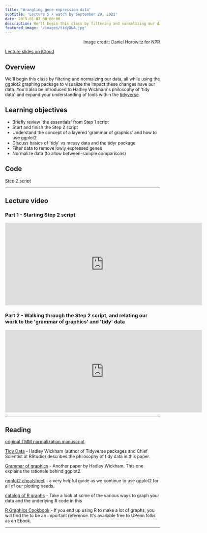 ```yaml
---
title: 'Wrangling gene expression data'
subtitle: 'Lecture 5 • watch by September 29, 2021'
date: 2019-01-07 00:00:00
description: We'll begin this class by filtering and normalizing our data, all while using the ggplot2 graphing package to visualize the impact these changes have our data. You'll also be introduced to Hadley Wickham's philosophy of 'tidy data' by using the dplyr package, expanding your understanding of tools within the Tidyverse.  
featured_image: '/images/tidyDNA.jpg'
---
```


<div style="text-align: right"> Image credit: Daniel Horowitz for NPR </div>

[Lecture slides on iCloud](https://www.icloud.com/keynote/08doB1cvNS8JR9PjSyXV7rPbw#Lecture6%5Fwrangling)

## Overview

We'll begin this class by filtering and normalzing our data, all while using the ggplot2 graphing package to visualize the impact these changes have our data. You'll also be introduced to Hadley Wickham's philosophy of 'tidy data' and expand your understanding of tools within the [tidyverse](https://www.tidyverse.org/). 

## Learning objectives

* Briefly review 'the essentials' from Step 1 script
* Start and finish the Step 2 script
* Understand the concept of a layered 'grammar of graphics' and how to use ggplot2
* Discuss basics of 'tidy' vs messy data and the tidyr package
* Filter data to remove lowly expressed genes
* Normalize data (to allow between-sample comparisons)

## Code

[Step 2 script](http://DIYtranscriptomics.github.io/Code/files/Step2_dataWrangling.R)

---

## Lecture video

### Part 1 - Starting Step 2 script

<iframe src="https://player.vimeo.com/video/413822811" width="640" height="268" frameborder="0" allow="autoplay; fullscreen" allowfullscreen></iframe>

### Part 2 - Walking through the Step 2 script, and relating our work to the 'grammar of graphics' and 'tidy' data

<iframe src="https://player.vimeo.com/video/413833130" width="640" height="268" frameborder="0" allow="autoplay; fullscreen" allowfullscreen></iframe>

---


## Reading

[original TMM normalization manuscript](https://genomebiology.biomedcentral.com/articles/10.1186/gb-2010-11-3-r25).

[Tidy Data](http://vita.had.co.nz/papers/tidy-data.pdf) - Hadley Wickham (author of Tidyverse packages and Chief Scientist at RStudio) describes the philosophy of tidy data in this paper. 

[Grammar of graphics](http://DIYtranscriptomics.github.io/Reading/files/layered-grammar.pdf) - Another paper by Hadley Wickham.  This one explains the rationale behind ggplot2.

[ggplot2 cheatsheet](http://DIYtranscriptomics.github.io/Reading/files/ggplot2-cheatsheet.pdf) – a very helpful guide as we continue to use ggplot2 for all of our plotting needs.

[catalog of R graphs](http://shiny.stat.ubc.ca/r-graph-catalog/) - Take a look at some of the various ways to graph your data and the underlying R code in this

[R Graphics Cookbook](http://hdl.library.upenn.edu/1017.12/1675994) - If you end up using R to make a lot of graphs, you will find the to be an important reference. It's available free to UPenn folks as an Ebook.


---
